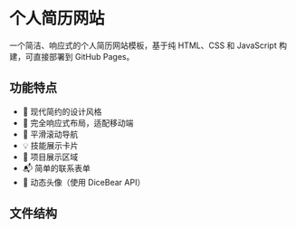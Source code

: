 # 个人简历网站

一个简洁、响应式的个人简历网站模板，基于纯 HTML、CSS 和 JavaScript 构建，可直接部署到 GitHub Pages。

## 功能特点

- 🎨 现代简约的设计风格
- 📱 完全响应式布局，适配移动端
- 🎯 平滑滚动导航
- 💡 技能展示卡片
- 📂 项目展示区域
- 📬 简单的联系表单
- 🌈 动态头像（使用 DiceBear API）

## 文件结构